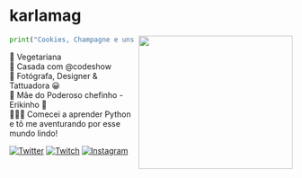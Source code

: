 # karlamag


<img align="right" width="274" height="237" src="https://media.giphy.com/media/1ngQorBCDcUFy/giphy.gif">

```python
print("Cookies, Champagne e uns codiguis em Python!") 

```
🥑 Vegetariana   
💍 Casada com @codeshow    
📸 Fotógrafa, Designer & Tattuadora 😀    
👶 Mãe do Poderoso chefinho - Erikinho 💓  
👩🏼‍💻 Comecei a aprender Python e tô me aventurando por esse mundo lindo!  

[![Twitter](https://img.shields.io/badge/%F0%9F%A6%84-Twitter-00ccff)](https://twitter.com/karlamagueta) 
[![Twitch](https://img.shields.io/badge/%F0%9F%A6%84-Twitch-blueviolet)](https://www.twitch.tv/karlamag) 
[![Instagram](https://img.shields.io/badge/%F0%9F%A6%84-Instagram-ff69b4)](https://www.instagram.com/karlamagueta/)  




